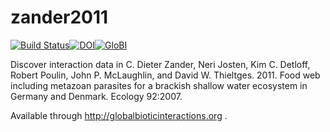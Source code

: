 # zander2011
[![Build Status](https://travis-ci.org/globalbioticinteractions/zander2011.svg)](https://travis-ci.org/globalbioticinteractions/zander2011)[![DOI](https://zenodo.org/badge/55425770.svg)](https://zenodo.org/badge/latestdoi/55425770)[![GloBI](http://api.globalbioticinteractions.org/interaction.svg?accordingTo=globalbioticinteractions/zander2011)](http://globalbioticinteractions.org/?accordingTo=globalbioticinteractions/zander2011)

Discover interaction data in C. Dieter Zander, Neri Josten, Kim C. Detloff, Robert Poulin, John P. McLaughlin, and David W. Thieltges. 2011. Food web including metazoan parasites for a brackish shallow water ecosystem in Germany and Denmark. Ecology 92:2007.

Available through http://globalbioticinteractions.org .
